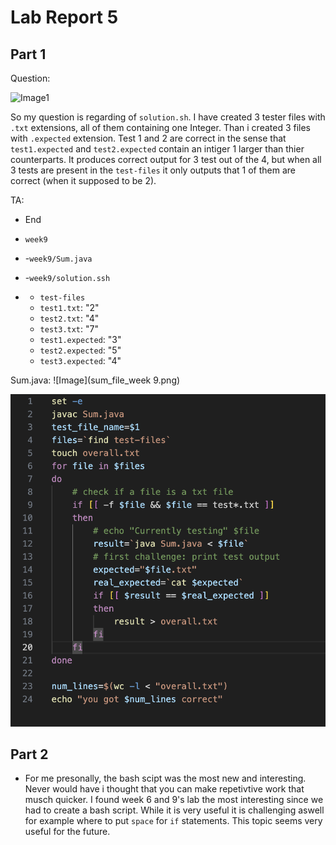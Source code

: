 # Lab Report 5


## Part 1

Question:

![Image1](question1.png)

So my question is regarding of `solution.sh`. I have created 3 tester files with `.txt` extensions, all of them containing one Integer. Than i created 3 files with `.expected` extension. Test 1 and 2 are correct in the sense that `test1.expected` and `test2.expected` contain an intiger 1 larger than thier counterparts. It produces correct output for 3 test out of the 4, but when all 3 tests are present in the `test-files` it only outputs that 1 of them are correct (when it supposed to be 2).


TA: 

- End


- `week9`
- -`week9/Sum.java`
- -`week9/solution.ssh`
- - `test-files`
  -  `test1.txt`: "2"
  -   `test2.txt`: "4"
  -   `test3.txt`: "7"
  -   `test1.expected`: "3"
  -   `test2.expected`: "5"
  -   `test3.expected`: "4"


Sum.java: 
![Image](sum_file_week 9.png)

![Image](solution_file_week9.png)




## Part 2

- For me presonally, the bash scipt was the most new and interesting. Never would have i thought that you can make repetivtive work that musch quicker. I found week 6 and 9's lab the most interesting since we had to create a bash script. While it is very useful it is challenging aswell for example where to put `space` for `if` statements. This topic seems very useful for the future.






